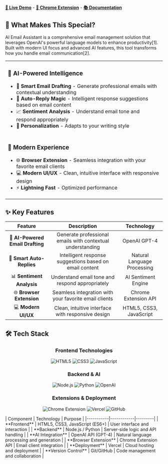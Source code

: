 
**[🌟 Live Demo](#)** -  **[📱 Chrome Extension](#)** -  **[📚 Documentation](#)**

</div>

## 🎯 **What Makes This Special?**

AI Email Assistant is a comprehensive email management solution that leverages OpenAI's powerful language models to enhance productivity[1]. Built with modern UI focus and advanced AI features, this tool transforms how you handle email communication[2].

<table>
<tr>
<td width="50%">

### 🧠 **AI-Powered Intelligence**
- 🎨 **Smart Email Drafting** - Generate professional emails with contextual understanding
- 🔄 **Auto-Reply Magic** - Intelligent response suggestions based on email content
- 📈 **Sentiment Analysis** - Understand email tone and respond appropriately
- 🎯 **Personalization** - Adapts to your writing style

</td>
<tr>
<td width="50%">

### 🚀 **Modern Experience**
- 🌐 **Browser Extension** - Seamless integration with your favorite email clients
- 💻 **Modern UI/UX** - Clean, intuitive interface with responsive design
- ⚡ **Lightning Fast** - Optimized performance

</td>
</tr>
</table>

## ✨ **Key Features**

<div align="center">

| Feature | Description | Technology |
|:-------:|:----------:|:---------:|
| 🎨 **AI-Powered Email Drafting** | Generate professional emails with contextual understanding | OpenAI GPT-4 |
| 🔄 **Smart Auto-Replies** | Intelligent response suggestions based on email content | Natural Language Processing |
| 📊 **Sentiment Analysis** | Understand email tone and respond appropriately | AI Sentiment Engine |
| 🌐 **Browser Extension** | Seamless integration with your favorite email clients | Chrome Extension API |
| 💻 **Modern UI/UX** | Clean, intuitive interface with responsive design | HTML5, CSS3, JavaScript |

</div>

## 🛠️ **Tech Stack**

<div align="center">

### **Frontend Technologies**

![HTML5](https://img.shields.io/badge/HTML5-E34F26?style=for-the-badge&logo=html5&logoColor=white)
![CSS3](https://img.shields.io/badge/CSS3-1572B6?style=for-the-badge&logo=css3&logoColor=white)
![JavaScript](https://img.shields.io/badge/JavaScript-F7DF1E?style=for-the-badge&logo=javascript&logoColor=black)

### **Backend & AI**

![Node.js](https://img.shields.io/badge/Node.js-339933?style=for-the-badge&logo=node.js&logoColor=white)
![Python](https://img.shields.io/badge/Python-3776AB?style=for-the-badge&logo=python&logoColor=white)
![OpenAI](https://img.shields.io/badge/OpenAI-412991?style=for-the-badge&logo=openai&logoColor=white)

### **Extensions & Deployment**

![Chrome Extension](https://img.shields.io/badge/Chrome-Extension-4285F4?style=for-the-badge&logo=googlechrome&logoColor=white)
![Vercel](https://img.shields.io/badge/Vercel-000000?style=for-the-badge&logo=vercel&logoColor=white)
![GitHub](https://img.shields.io/badge/GitHub-181717?style=for-the-badge&logo=github&logoColor=white)

</div>

<div>
| Component | Technology | Purpose |
|-----------|------------|---------|
| **Frontend** | HTML5, CSS3, JavaScript (ES6+) | User interface and interaction |
| **Backend** | Node.js / Python | Server-side logic and API handling |
| **AI Integration** | OpenAI API (GPT-4) | Natural language processing and generation |
| **Browser Extension** | Chrome Extension API | Email client integration |
| **Deployment** | Vercel | Cloud hosting and deployment |
| **Version Control** | Git/GitHub | Code management and collaboration |

</div>

